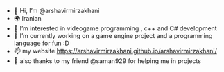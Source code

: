 - 👋 Hi, I’m @arshavirmirzakhani
- 🌍 Iranian 
- 👀 I’m interested in videogame programming , c++ and C# development 
- 🌱 I’m currently working on a game engine project and a programming language for fun :D
- 📫 my website https://arshavirmirzakhani.github.io/arshavirmirzakhani/
- 🥂 also thanks to my friend @saman929 for helping me in projects
